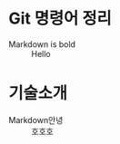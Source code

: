 # Git 명령어 정리

<dl>
  <dt>Markdown is bold</dt>
   <dd>Hello</dd>
</dl>

<dl>
  <h1>기술소개</h1>
  <dt>Markdown안녕</dt>
  <dd>호호호</dd>
</dl>




  

